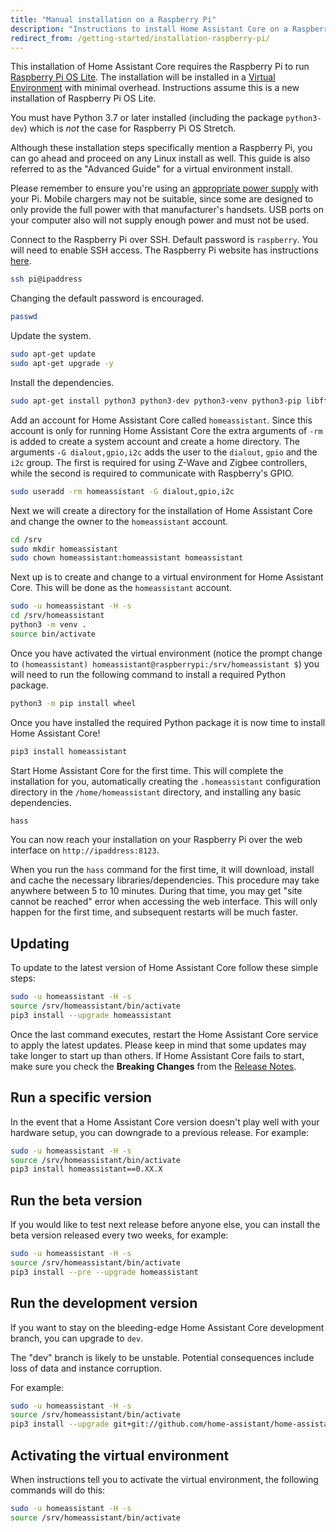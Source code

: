 ```yaml
---
title: "Manual installation on a Raspberry Pi"
description: "Instructions to install Home Assistant Core on a Raspberry Pi running Raspberry Pi OS Lite."
redirect_from: /getting-started/installation-raspberry-pi/
---
```


This installation of Home Assistant Core requires the Raspberry Pi to run [Raspberry Pi OS Lite](https://www.raspberrypi.org/downloads/raspberry-pi-os//). The installation will be installed in a [Virtual Environment](/docs/installation/virtualenv) with minimal overhead. Instructions assume this is a new installation of Raspberry Pi OS Lite.

You must have Python 3.7 or later installed (including the package `python3-dev`) which is *not* the case for Raspberry Pi OS Stretch.

<div class='note'>
Although these installation steps specifically mention a Raspberry Pi, you can go ahead and proceed on any Linux install as well. This guide is also referred to as the "Advanced Guide" for a virtual environment install.
</div>

<div class='note warning'>

Please remember to ensure you're using an [appropriate power supply](https://www.raspberrypi.org/documentation/faqs/#pi-power) with your Pi. Mobile chargers may not be suitable, since some are designed to only provide the full power with that manufacturer's handsets. USB ports on your computer also will not supply enough power and must not be used.

</div>

Connect to the Raspberry Pi over SSH. Default password is `raspberry`.
You will need to enable SSH access. The Raspberry Pi website has instructions [here](https://www.raspberrypi.org/documentation/remote-access/ssh/).

```bash
ssh pi@ipaddress
```

Changing the default password is encouraged.

```bash
passwd
```

Update the system.

```bash
sudo apt-get update
sudo apt-get upgrade -y
```

Install the dependencies.

```bash
sudo apt-get install python3 python3-dev python3-venv python3-pip libffi-dev libssl-dev libtiff-dev autoconf build-essential libopenjp2-7
```

Add an account for Home Assistant Core called `homeassistant`.
Since this account is only for running Home Assistant Core the extra arguments of `-rm` is added to create a system account and create a home directory. The arguments `-G dialout,gpio,i2c` adds the user to the `dialout`, `gpio` and the `i2c` group. The first is required for using Z-Wave and Zigbee controllers, while the second is required to communicate with Raspberry's GPIO.

```bash
sudo useradd -rm homeassistant -G dialout,gpio,i2c
```

Next we will create a directory for the installation of Home Assistant Core and change the owner to the `homeassistant` account.

```bash
cd /srv
sudo mkdir homeassistant
sudo chown homeassistant:homeassistant homeassistant
```

Next up is to create and change to a virtual environment for Home Assistant Core. This will be done as the `homeassistant` account.

```bash
sudo -u homeassistant -H -s
cd /srv/homeassistant
python3 -m venv .
source bin/activate
```

Once you have activated the virtual environment (notice the prompt change to `(homeassistant) homeassistant@raspberrypi:/srv/homeassistant $`) you will need to run the following command to install a required Python package.

```bash
python3 -m pip install wheel
```

Once you have installed the required Python package it is now time to install Home Assistant Core!

```bash
pip3 install homeassistant
```

Start Home Assistant Core for the first time. This will complete the installation for you, automatically creating the `.homeassistant` configuration directory in the `/home/homeassistant` directory, and installing any basic dependencies.

```bash
hass
```

You can now reach your installation on your Raspberry Pi over the web interface on `http://ipaddress:8123`.

<div class='note'>

When you run the `hass` command for the first time, it will download, install and cache the necessary libraries/dependencies. This procedure may take anywhere between 5 to 10 minutes. During that time, you may get "site cannot be reached" error when accessing the web interface. This will only happen for the first time, and subsequent restarts will be much faster.

</div>

## Updating

To update to the latest version of Home Assistant Core follow these simple steps:

```bash
sudo -u homeassistant -H -s
source /srv/homeassistant/bin/activate
pip3 install --upgrade homeassistant
```

Once the last command executes, restart the Home Assistant Core service to apply the latest updates. Please keep in mind that some updates may take longer to start up than others. If Home Assistant Core fails to start, make sure you check the **Breaking Changes** from the [Release Notes](https://github.com/home-assistant/home-assistant/releases).

## Run a specific version

In the event that a Home Assistant Core version doesn't play well with your hardware setup, you can downgrade to a previous release. For example:

```bash
sudo -u homeassistant -H -s
source /srv/homeassistant/bin/activate
pip3 install homeassistant==0.XX.X
```

## Run the beta version

If you would like to test next release before anyone else, you can install the beta version released every two weeks, for example:

```bash
sudo -u homeassistant -H -s
source /srv/homeassistant/bin/activate
pip3 install --pre --upgrade homeassistant
```

## Run the development version

If you want to stay on the bleeding-edge Home Assistant Core development branch, you can upgrade to `dev`.

<div class='note warning'>
  The "dev" branch is likely to be unstable. Potential consequences include loss of data and instance corruption.
</div>

For example:

```bash
sudo -u homeassistant -H -s
source /srv/homeassistant/bin/activate
pip3 install --upgrade git+git://github.com/home-assistant/home-assistant.git@dev
```

## Activating the virtual environment

When instructions tell you to activate the virtual environment, the following commands will do this:

```bash
sudo -u homeassistant -H -s
source /srv/homeassistant/bin/activate
```
